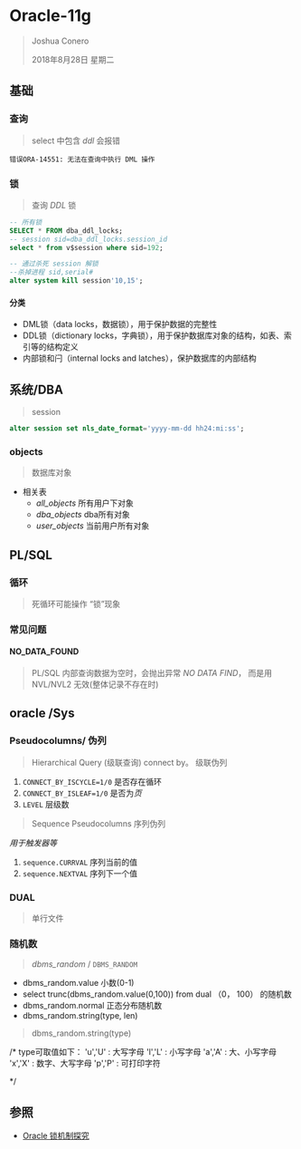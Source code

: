 # Oracle-11g

> Joshua Conero
>
> 2018年8月28日 星期二



## 基础



### 查询

> select 中包含 *ddl* 会报错

``错误ORA-14551: 无法在查询中执行 DML 操作``





### 锁

> 查询 *DDL* 锁

```sql
-- 所有锁
SELECT * FROM dba_ddl_locks;
-- session sid=dba_ddl_locks.session_id
select * from v$session where sid=192;

-- 通过杀死 session 解锁
--杀掉进程 sid,serial#
alter system kill session'10,15';

```



#### 分类

- DML锁（data locks，数据锁），用于保护数据的完整性
- DDL锁（dictionary locks，字典锁），用于保护数据库对象的结构，如表、索引等的结构定义
- 内部锁和闩（internal locks and latches），保护数据库的内部结构



## 系统/DBA



> session

```sql
alter session set nls_date_format='yyyy-mm-dd hh24:mi:ss';
```



### objects

> 数据库对象

- 相关表
  - *all_objects*     所有用户下对象
  - *dba_objects*  dba所有对象
  - *user_objects*  当前用户所有对象





## PL/SQL

### 循环

> 死循环可能操作 “锁”现象



### 常见问题



#### NO_DATA_FOUND

> PL/SQL 内部查询数据为空时，会抛出异常 *NO DATA FIND*， 而是用 NVL/NVL2 无效(整体记录不存在时)



## oracle /Sys

### Pseudocolumns/ 伪列

> Hierarchical Query   (级联查询)   connect by。 级联伪列

1. `CONNECT_BY_ISCYCLE=1/0`   		是否存在循环
2. `CONNECT_BY_ISLEAF=1/0`                  是否为*页*
3. `LEVEL`                                                    层级数



> Sequence Pseudocolumns    序列伪列

*用于触发器等*

1. `sequence.CURRVAL`   序列当前的值
2. `sequence.NEXTVAL` 序列下一个值







### DUAL

> 单行文件



### 随机数

> *dbms_random* /   ``DBMS_RANDOM``

- dbms_random.value     小数(0-1)
- select trunc(dbms_random.value(0,100)) from dual        （0， 100） 的随机数
- dbms_random.normal    正态分布随机数
- dbms_random.string(type, len)



> dbms_random.string(type)

 /* type可取值如下：
      'u','U'    :    大写字母
      'l','L'    :    小写字母
      'a','A'    :    大、小写字母
      'x','X'    :    数字、大写字母
      'p','P'    :    可打印字符

*/





## 参照

- [Oracle 锁机制探究](https://www.cnblogs.com/leohahah/p/7039907.html)

